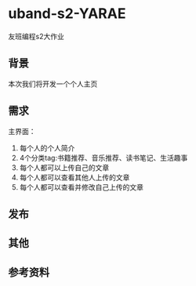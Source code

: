 # uband-s2-YARAE
友班编程s2大作业

## 背景
本次我们将开发一个个人主页

## 需求
主界面：
1. 每个人的个人简介
2. 4个分类tag:书籍推荐、音乐推荐、读书笔记、生活趣事
3. 每个人都可以上传自己的文章
4. 每个人都可以查看其他人上传的文章
5. 每个人都可以查看并修改自己上传的文章

## 发布




## 其他




## 参考资料



